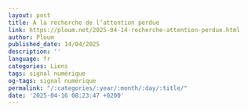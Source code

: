 ```yaml
---
layout: post
title: À la recherche de l’attention perdue
link: https://ploum.net/2025-04-14-recherche-attention-perdue.html
author: Ploum
published_date: 14/04/2025
description: ''
language: fr
categories: Liens
tags: signal numérique
og-tags: signal numérique
permalink: "/:categories/:year/:month/:day/:title/"
date: '2025-04-16 08:23:47 +0200'
---
```

